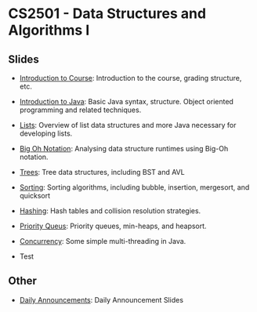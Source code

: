 CS2501 - Data Structures and Algorithms I
===============================

<a name="introduction"></a>Slides
--------------------------------------- 


- [Introduction to Course](./00-introduction.html): Introduction to the course, grading structure, etc.

- [Introduction to Java](./01-java.html): Basic Java syntax, structure. Object oriented programming and related techniques.

- [Lists](02-lists.html): Overview of list data structures and more Java necessary for developing lists.

- [Big Oh Notation](./03-bigoh.html): Analysing data structure runtimes using Big-Oh notation. 

- [Trees](./04-trees.html): Tree data structures, including BST and AVL

- [Sorting](./05-sorting.html): Sorting algorithms, including bubble, insertion, mergesort, and quicksort

- [Hashing](./06-hashing.html): Hash tables and collision resolution strategies.

- [Priority Queus](./07-priorityqueues.html): Priority queues, min-heaps, and heapsort.

- [Concurrency](./08-concurrency.html): Some simple multi-threading in Java.

- Test

<a name="introduction"></a>Other
--------------------------------------- 

- [Daily Announcements](./dailyAnnouncements.html): Daily Announcement Slides


